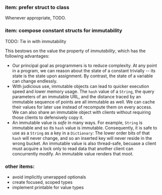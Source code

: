 ### item: prefer struct to class

Whenever appropriate, TODO.

### item: compose constant structs for immutability

TODO: Tie in with immutability

This bestows on the value the property of *immutability*, which has the following advantages:

* Our principal goal as programmers is to reduce complexity. At any point in a program, we can reason about the state of a constant trivially -- its state is the state upon assignment. By contrast, the state of a variable can change endlessly.
* With judicious use, immutable objects can lead to quicker execution speed and lower memory usage. The `hash` value of a `String`, the query parameters of an immutable URL, and the distance traced by an immutable sequence of points are all immutable as well. We can cache their values for later use instead of recompute them on every access. We can also share an immutable object with clients without requiring those clients to defensively copy it.
* An immutable value is *safe* in many ways. For example, `String` is immutable and so its `hash` value is immutable. Consequently, it is safe to use as a `String` as a key in a `Dictionary`: The lower order bits of that `hash` will never change, and so an inserted key will never reside in the wrong bucket. An immutable value is also thread-safe, becuase a client must acquire a lock only to read data that another client can concurrently modify. An immutable value renders that moot.

### other items:

* avoid implicitly unwrapped optionals
* create focused, scoped types
* implement printable for value types

